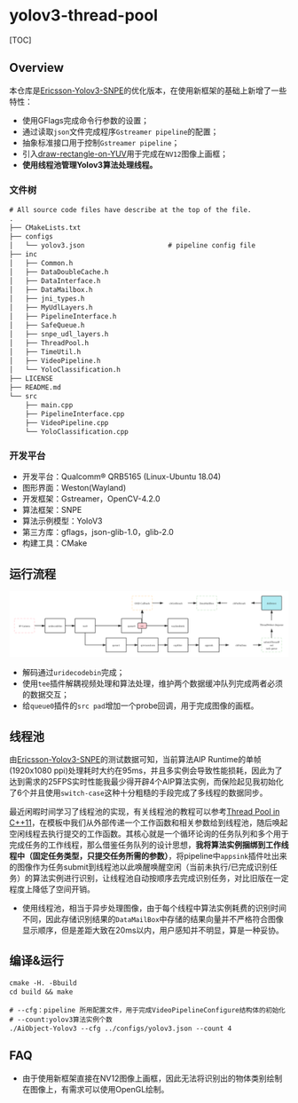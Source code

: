 # yolov3-thread-pool
[TOC]

## Overview

本仓库是[Ericsson-Yolov3-SNPE](https://github.com/gesanqiu/Ericsson-Yolov3-SNPE)的优化版本，在使用新框架的基础上新增了一些特性：

- 使用GFlags完成命令行参数的设置；
- 通过读取`json`文件完成程序`Gstreamer pipeline`的配置；
- 抽象标准接口用于控制`Gstreamer pipeline`；
- 引入[draw-rectangle-on-YUV](https://github.com/gesanqiu/draw-rectangle-on-YUV)用于完成在`NV12`图像上画框；
- **使用线程池管理Yolov3算法处理线程。**

### 文件树

```shell
# All source code files have describe at the top of the file.
.
├── CMakeLists.txt
├── configs
│   └── yolov3.json						# pipeline config file
├── inc
│   ├── Common.h
│   ├── DataDoubleCache.h
│   ├── DataInterface.h
│   ├── DataMailbox.h
│   ├── jni_types.h
│   ├── MyUdlLayers.h
│   ├── PipelineInterface.h
│   ├── SafeQueue.h
│   ├── snpe_udl_layers.h
│   ├── ThreadPool.h
│   ├── TimeUtil.h
│   ├── VideoPipeline.h
│   └── YoloClassification.h
├── LICENSE
├── README.md
└── src
    ├── main.cpp
    ├── PipelineInterface.cpp
    ├── VideoPipeline.cpp
    └── YoloClassification.cpp
```

### 开发平台

- 开发平台：Qualcomm® QRB5165 (Linux-Ubuntu 18.04)
- 图形界面：Weston(Wayland)
- 开发框架：Gstreamer，OpenCV-4.2.0
- 算法框架：SNPE
- 算法示例模型：YoloV3
- 第三方库：gflags，json-glib-1.0，glib-2.0
- 构建工具：CMake

## 运行流程

![SampleFrame](images/SampleFrame.png)

- 解码通过`uridecodebin`完成；
- 使用`tee`插件解耦视频处理和算法处理，维护两个数据缓冲队列完成两者必须的数据交互；
- 给`queue0`插件的`src pad`增加一个probe回调，用于完成图像的画框。

## 线程池

由[Ericsson-Yolov3-SNPE](https://github.com/gesanqiu/Ericsson-Yolov3-SNPE)的测试数据可知，当前算法AIP Runtime的单帧(1920x1080 ppi)处理耗时大约在95ms，并且多实例会导致性能损耗，因此为了达到需求的25FPS实时性能我最少得开辟4个AIP算法实例，而保险起见我初始化了6个并且使用`switch-case`这种十分粗糙的手段完成了多线程的数据同步。

最近闲暇时间学习了线程池的实现，有关线程池的教程可以参考[Thread Pool in C++11](https://ricardolu.gitbook.io/trantor/c++-thread-pool)，在模板中我们从外部传递一个工作函数和相关参数给到线程池，随后唤起空闲线程去执行提交的工作函数。其核心就是一个循环论询的任务队列和多个用于完成任务的工作线程，那么借鉴任务队列的设计思想，**我将算法实例捆绑到工作线程中（固定任务类型，只提交任务所需的参数）**，将pipeline中`appsink`插件吐出来的图像作为任务submit到线程池以此唤醒唤醒空闲（当前未执行/已完成识别任务）的算法实例进行识别，让线程池自动按顺序去完成识别任务，对比旧版在一定程度上降低了空间开销。

- 使用线程池，相当于异步处理图像，由于每个线程中算法实例耗费的识别时间不同，因此存储识别结果的`DataMailBox`中存储的结果向量并不严格符合图像显示顺序，但是差距大致在20ms以内，用户感知并不明显，算是一种妥协。

## 编译&运行

```shell
cmake -H. -Bbuild
cd build && make

# --cfg：pipeline 所用配置文件，用于完成VideoPipelineConfigure结构体的初始化
# --count:yolov3算法实例个数
./AiObject-Yolov3 --cfg ../configs/yolov3.json --count 4
```

## FAQ

- 由于使用新框架直接在NV12图像上画框，因此无法将识别出的物体类别绘制在图像上，有需求可以使用OpenGL绘制。